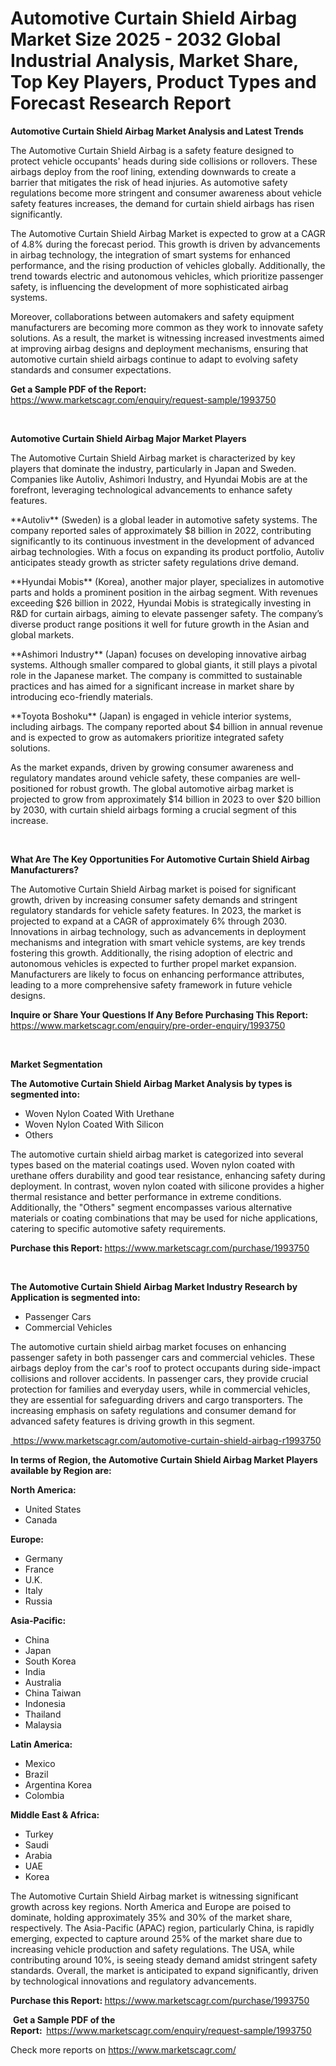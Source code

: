 <p><h1>Automotive Curtain Shield Airbag Market Size 2025 - 2032 Global Industrial Analysis, Market Share, Top Key Players, Product Types and Forecast Research Report</h1></p><p><strong>Automotive Curtain Shield Airbag Market Analysis and Latest Trends</strong></p>
<p><p>The Automotive Curtain Shield Airbag is a safety feature designed to protect vehicle occupants' heads during side collisions or rollovers. These airbags deploy from the roof lining, extending downwards to create a barrier that mitigates the risk of head injuries. As automotive safety regulations become more stringent and consumer awareness about vehicle safety features increases, the demand for curtain shield airbags has risen significantly.</p><p>The Automotive Curtain Shield Airbag Market is expected to grow at a CAGR of 4.8% during the forecast period. This growth is driven by advancements in airbag technology, the integration of smart systems for enhanced performance, and the rising production of vehicles globally. Additionally, the trend towards electric and autonomous vehicles, which prioritize passenger safety, is influencing the development of more sophisticated airbag systems. </p><p>Moreover, collaborations between automakers and safety equipment manufacturers are becoming more common as they work to innovate safety solutions. As a result, the market is witnessing increased investments aimed at improving airbag designs and deployment mechanisms, ensuring that automotive curtain shield airbags continue to adapt to evolving safety standards and consumer expectations.</p></p>
<p><strong>Get a Sample PDF of the Report:&nbsp;</strong> <a href="https://www.marketscagr.com/enquiry/request-sample/1993750?utm_campaign=3266&utm_medium=2&utm_source=Github&utm_content=ia&utm_term=29032025&utm_id=automotive-curtain-shield-airbag">https://www.marketscagr.com/enquiry/request-sample/1993750</a></p>
<p>&nbsp;</p>
<p><strong>Automotive Curtain Shield Airbag Major Market Players</strong></p>
<p><p>The Automotive Curtain Shield Airbag market is characterized by key players that dominate the industry, particularly in Japan and Sweden. Companies like Autoliv, Ashimori Industry, and Hyundai Mobis are at the forefront, leveraging technological advancements to enhance safety features.</p><p>**Autoliv** (Sweden) is a global leader in automotive safety systems. The company reported sales of approximately $8 billion in 2022, contributing significantly to its continuous investment in the development of advanced airbag technologies. With a focus on expanding its product portfolio, Autoliv anticipates steady growth as stricter safety regulations drive demand.</p><p>**Hyundai Mobis** (Korea), another major player, specializes in automotive parts and holds a prominent position in the airbag segment. With revenues exceeding $26 billion in 2022, Hyundai Mobis is strategically investing in R&D for curtain airbags, aiming to elevate passenger safety. The company’s diverse product range positions it well for future growth in the Asian and global markets.</p><p>**Ashimori Industry** (Japan) focuses on developing innovative airbag systems. Although smaller compared to global giants, it still plays a pivotal role in the Japanese market. The company is committed to sustainable practices and has aimed for a significant increase in market share by introducing eco-friendly materials.</p><p>**Toyota Boshoku** (Japan) is engaged in vehicle interior systems, including airbags. The company reported about $4 billion in annual revenue and is expected to grow as automakers prioritize integrated safety solutions.</p><p>As the market expands, driven by growing consumer awareness and regulatory mandates around vehicle safety, these companies are well-positioned for robust growth. The global automotive airbag market is projected to grow from approximately $14 billion in 2023 to over $20 billion by 2030, with curtain shield airbags forming a crucial segment of this increase.</p></p>
<p>&nbsp;</p>
<p><strong>What Are The Key Opportunities For Automotive Curtain Shield Airbag Manufacturers?</strong></p>
<p><p>The Automotive Curtain Shield Airbag market is poised for significant growth, driven by increasing consumer safety demands and stringent regulatory standards for vehicle safety features. In 2023, the market is projected to expand at a CAGR of approximately 6% through 2030. Innovations in airbag technology, such as advancements in deployment mechanisms and integration with smart vehicle systems, are key trends fostering this growth. Additionally, the rising adoption of electric and autonomous vehicles is expected to further propel market expansion. Manufacturers are likely to focus on enhancing performance attributes, leading to a more comprehensive safety framework in future vehicle designs.</p></p>
<p><strong>Inquire or Share Your Questions If Any Before Purchasing This Report:</strong> <a href="https://www.marketscagr.com/enquiry/pre-order-enquiry/1993750?utm_campaign=3266&utm_medium=2&utm_source=Github&utm_content=ia&utm_term=29032025&utm_id=automotive-curtain-shield-airbag">https://www.marketscagr.com/enquiry/pre-order-enquiry/1993750</a></p>
<p>&nbsp;</p>
<p><strong>Market Segmentation</strong></p>
<p><strong>The Automotive Curtain Shield Airbag Market Analysis by types is segmented into:</strong></p>
<p><ul><li>Woven Nylon Coated With Urethane</li><li>Woven Nylon Coated With Silicon</li><li>Others</li></ul></p>
<p><p>The automotive curtain shield airbag market is categorized into several types based on the material coatings used. Woven nylon coated with urethane offers durability and good tear resistance, enhancing safety during deployment. In contrast, woven nylon coated with silicone provides a higher thermal resistance and better performance in extreme conditions. Additionally, the "Others" segment encompasses various alternative materials or coating combinations that may be used for niche applications, catering to specific automotive safety requirements.</p></p>
<p><strong>Purchase this Report:&nbsp;</strong><a href="https://www.marketscagr.com/purchase/1993750?utm_campaign=3266&utm_medium=2&utm_source=Github&utm_content=ia&utm_term=29032025&utm_id=automotive-curtain-shield-airbag">https://www.marketscagr.com/purchase/1993750</a></p>
<p>&nbsp;</p>
<p><strong>The Automotive Curtain Shield Airbag Market Industry Research by Application is segmented into:</strong></p>
<p><ul><li>Passenger Cars</li><li>Commercial Vehicles</li></ul></p>
<p><p>The automotive curtain shield airbag market focuses on enhancing passenger safety in both passenger cars and commercial vehicles. These airbags deploy from the car's roof to protect occupants during side-impact collisions and rollover accidents. In passenger cars, they provide crucial protection for families and everyday users, while in commercial vehicles, they are essential for safeguarding drivers and cargo transporters. The increasing emphasis on safety regulations and consumer demand for advanced safety features is driving growth in this segment.</p></p>
<p><a href="https://www.marketscagr.com/automotive-curtain-shield-airbag-r1993750?utm_campaign=3266&utm_medium=2&utm_source=Github&utm_content=ia&utm_term=29032025&utm_id=automotive-curtain-shield-airbag">&nbsp;https://www.marketscagr.com/automotive-curtain-shield-airbag-r1993750</a></p>
<p><strong>In terms of Region, the Automotive Curtain Shield Airbag Market Players available by Region are:</strong></p>
<p>
    <p> <strong> North America: </strong>
        <ul>
            <li>United States</li>
            <li>Canada</li>
        </ul>
        </p> 
    <p> <strong> Europe: </strong>
        <ul>
            <li>Germany</li>
            <li>France</li>
            <li>U.K.</li>
            <li>Italy</li>
            <li>Russia</li>
        </ul>
        </p> 
    <p> <strong> Asia-Pacific: </strong>
        <ul>
            <li>China</li>
            <li>Japan</li>
            <li>South Korea</li>
            <li>India</li>
            <li>Australia</li>
            <li>China Taiwan</li>
            <li>Indonesia</li>
            <li>Thailand</li>
            <li>Malaysia</li>
        </ul>
        </p> 
    <p> <strong> Latin America: </strong>
        <ul>
            <li>Mexico</li>
            <li>Brazil</li>
            <li>Argentina Korea</li>
            <li>Colombia</li>
        </ul>
        </p> 
    <p> <strong> Middle East & Africa: </strong>
        <ul>
            <li>Turkey</li>
            <li>Saudi</li>
            <li>Arabia</li>
            <li>UAE</li>
            <li>Korea</li>
        </ul>
    </p>
    </p>
<p><p>The Automotive Curtain Shield Airbag market is witnessing significant growth across key regions. North America and Europe are poised to dominate, holding approximately 35% and 30% of the market share, respectively. The Asia-Pacific (APAC) region, particularly China, is rapidly emerging, expected to capture around 25% of the market share due to increasing vehicle production and safety regulations. The USA, while contributing around 10%, is seeing steady demand amidst stringent safety standards. Overall, the market is anticipated to expand significantly, driven by technological innovations and regulatory advancements.</p></p>
<p><strong>Purchase this Report: </strong><a href="https://www.marketscagr.com/purchase/1993750?utm_campaign=3266&utm_medium=2&utm_source=Github&utm_content=ia&utm_term=29032025&utm_id=automotive-curtain-shield-airbag">https://www.marketscagr.com/purchase/1993750</a></p>
<p>&nbsp;<strong>Get a Sample PDF of the Report:&nbsp;&nbsp;</strong><a href="https://www.marketscagr.com/enquiry/request-sample/1993750?utm_campaign=3266&utm_medium=2&utm_source=Github&utm_content=ia&utm_term=29032025&utm_id=automotive-curtain-shield-airbag">https://www.marketscagr.com/enquiry/request-sample/1993750</a></p>
<p><strong></strong></p>
<p>Check more reports on <a href="https://www.marketscagr.com/?utm_campaign=3266&utm_medium=2&utm_source=Github&utm_content=ia&utm_term=29032025&utm_id=automotive-curtain-shield-airbag">https://www.marketscagr.com/</a></p>